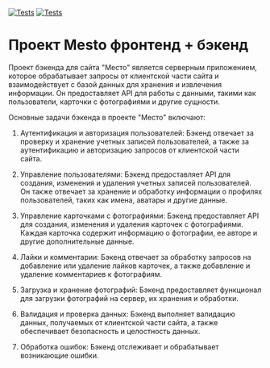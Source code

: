 [![Tests](../../actions/workflows/tests-13-sprint.yml/badge.svg)](../../actions/workflows/tests-13-sprint.yml) [![Tests](../../actions/workflows/tests-14-sprint.yml/badge.svg)](../../actions/workflows/tests-14-sprint.yml)
# Проект Mesto фронтенд + бэкенд

Проект бэкенда для сайта "Место" является серверным приложением, которое обрабатывает запросы от клиентской части сайта и взаимодействует с базой данных для хранения и извлечения информации. Он предоставляет API для работы с данными, такими как пользователи, карточки с фотографиями и другие сущности.

Основные задачи бэкенда в проекте "Место" включают:

1. Аутентификация и авторизация пользователей: Бэкенд отвечает за проверку и хранение учетных записей пользователей, а также за аутентификацию и авторизацию запросов от клиентской части сайта.

2. Управление пользователями: Бэкенд предоставляет API для создания, изменения и удаления учетных записей пользователей. Он также отвечает за хранение и обработку информации о профилях пользователей, таких как имена, аватары и другие данные.

3. Управление карточками с фотографиями: Бэкенд предоставляет API для создания, изменения и удаления карточек с фотографиями. Каждая карточка содержит информацию о фотографии, ее авторе и другие дополнительные данные.

4. Лайки и комментарии: Бэкенд отвечает за обработку запросов на добавление или удаление лайков карточек, а также добавление и удаление комментариев к фотографиям.

5. Загрузка и хранение фотографий: Бэкенд предоставляет функционал для загрузки фотографий на сервер, их хранения и обработки.

6. Валидация и проверка данных: Бэкенд выполняет валидацию данных, получаемых от клиентской части сайта, а также обеспечивает безопасность и целостность данных.

7. Обработка ошибок: Бэкенд отслеживает и обрабатывает возникающие ошибки.

